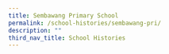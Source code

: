 ```yaml
---
title: Sembawang Primary School
permalink: /school-histories/sembawang-pri/
description: ""
third_nav_title: School Histories
---
```

